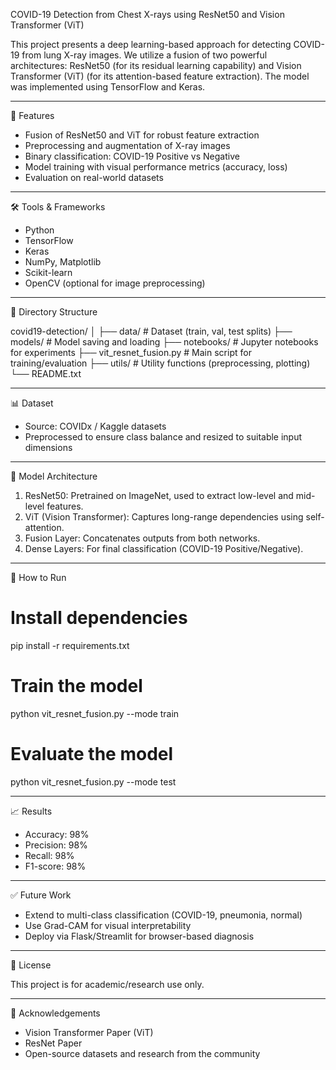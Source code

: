 
COVID-19 Detection from Chest X-rays using ResNet50 and Vision Transformer (ViT)

This project presents a deep learning-based approach for detecting COVID-19 from lung X-ray images. We utilize a fusion of two powerful architectures: ResNet50 (for its residual learning capability) and Vision Transformer (ViT) (for its attention-based feature extraction). The model was implemented using TensorFlow and Keras.

------------------------------------------------------------

🚀 Features

- Fusion of ResNet50 and ViT for robust feature extraction
- Preprocessing and augmentation of X-ray images
- Binary classification: COVID-19 Positive vs Negative
- Model training with visual performance metrics (accuracy, loss)
- Evaluation on real-world datasets

------------------------------------------------------------

🛠️ Tools & Frameworks

- Python
- TensorFlow
- Keras
- NumPy, Matplotlib
- Scikit-learn
- OpenCV (optional for image preprocessing)

------------------------------------------------------------

📁 Directory Structure

covid19-detection/
│
├── data/                     # Dataset (train, val, test splits)
├── models/                   # Model saving and loading
├── notebooks/                # Jupyter notebooks for experiments
├── vit_resnet_fusion.py     # Main script for training/evaluation
├── utils/                    # Utility functions (preprocessing, plotting)
└── README.txt

------------------------------------------------------------

📊 Dataset

- Source: COVIDx / Kaggle datasets
- Preprocessed to ensure class balance and resized to suitable input dimensions

------------------------------------------------------------

🧠 Model Architecture

1. ResNet50: Pretrained on ImageNet, used to extract low-level and mid-level features.
2. ViT (Vision Transformer): Captures long-range dependencies using self-attention.
3. Fusion Layer: Concatenates outputs from both networks.
4. Dense Layers: For final classification (COVID-19 Positive/Negative).

------------------------------------------------------------

🧪 How to Run

# Install dependencies
pip install -r requirements.txt

# Train the model
python vit_resnet_fusion.py --mode train

# Evaluate the model
python vit_resnet_fusion.py --mode test

------------------------------------------------------------

📈 Results

- Accuracy: 98%
- Precision: 98%
- Recall: 98%
- F1-score: 98%


------------------------------------------------------------

✅ Future Work

- Extend to multi-class classification (COVID-19, pneumonia, normal)
- Use Grad-CAM for visual interpretability
- Deploy via Flask/Streamlit for browser-based diagnosis

------------------------------------------------------------

📌 License

This project is for academic/research use only.

------------------------------------------------------------

🙌 Acknowledgements

- Vision Transformer Paper (ViT)
- ResNet Paper
- Open-source datasets and research from the community

